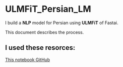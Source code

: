 # ULMFiT_Persian_LM
I build a **NLP** model for Persian using **ULMFiT** of Fastai.

This document describes the process.

## I used these resorces:


[This notebook GitHub](https://github.com/dzlab/deepprojects/blob/master/nlp/ULMFiT_Arabic_LM.ipynb)




